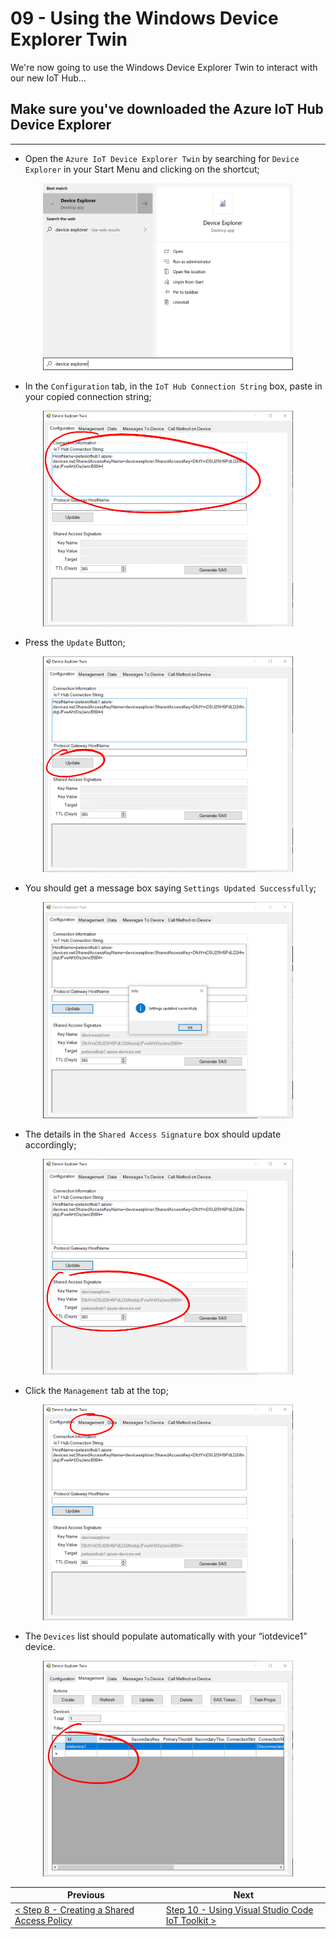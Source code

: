 # 09 - Using the Windows Device Explorer Twin #

We're now going to use the Windows Device Explorer Twin to interact with our new IoT Hub...

## Make sure you've downloaded the Azure IoT Hub Device Explorer ##

---

- Open the ```Azure IoT Device Explorer Twin``` by searching for ```Device Explorer``` in your Start Menu and clicking on the shortcut;

<p align="center">
    <img src="images/01_device_explorer_search.png" width="400px" >
</p>

- In the ```Configuration``` tab, in the ```IoT Hub Connection String``` box, paste in your copied connection string;

<p align="center">
    <img src="images/02_device_explorer_connection_string.png" width="400px" >
</p>

- Press the ```Update``` Button;

<p align="center">
    <img src="images/03_device_explorer_update_button.png" width="400px" >
</p>

- You should get a message box saying ```Settings Updated Successfully```;

<p align="center">
    <img src="images/04_device_explorer_settings_updated.png" width="400px" >
</p>

- The details in the ```Shared Access Signature``` box should update accordingly;

<p align="center">
    <img src="images/05_device_explorer_settings_shown.png" width="400px" >
</p>

- Click the ```Management``` tab at the top;

<p align="center">
    <img src="images/06_device_explorer_management_tab_item.png" width="400px" >
</p>

- The ```Devices``` list should populate automatically with your “iotdevice1” device.

<p align="center">
    <img src="images/07_device_list.png" width="400px" >
</p>

| Previous | Next |
| -------- | ---- |
| [< Step 8 - Creating a Shared Access Policy](/08_create_shared_access/README.md) | [Step 10 - Using Visual Studio Code IoT Toolkit >](/10_vs_code_iot_toolkit/README.md) |
